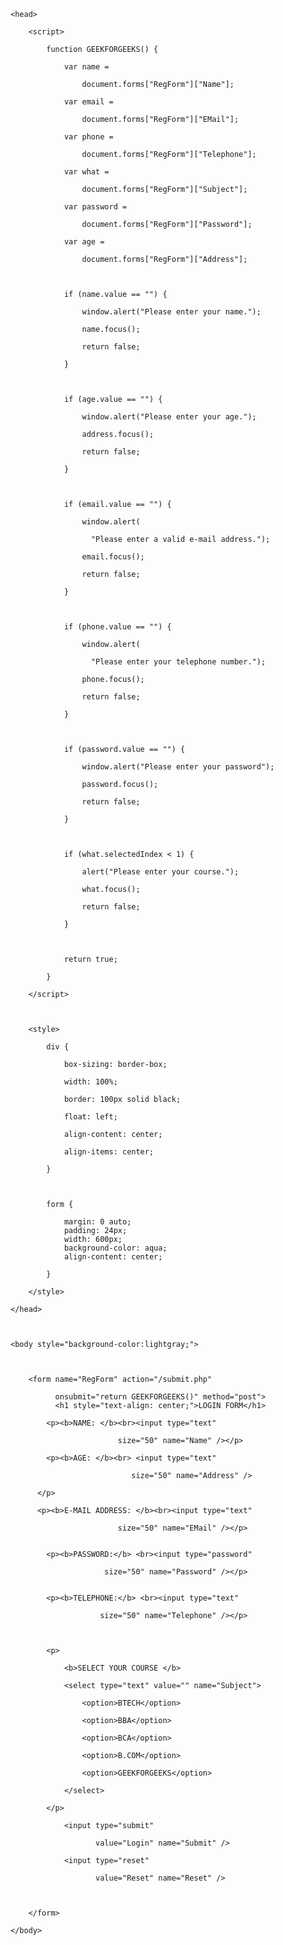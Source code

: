 <html> 

    <head> 

        <script> 

            function GEEKFORGEEKS() { 

                var name =  

                    document.forms["RegForm"]["Name"]; 

                var email =  

                    document.forms["RegForm"]["EMail"]; 

                var phone =  

                    document.forms["RegForm"]["Telephone"]; 

                var what =  

                    document.forms["RegForm"]["Subject"]; 

                var password =  

                    document.forms["RegForm"]["Password"]; 

                var age =  

                    document.forms["RegForm"]["Address"]; 

  

                if (name.value == "") { 

                    window.alert("Please enter your name."); 

                    name.focus(); 

                    return false; 

                } 

  

                if (age.value == "") { 

                    window.alert("Please enter your age."); 

                    address.focus(); 

                    return false; 

                } 

  

                if (email.value == "") { 

                    window.alert( 

                      "Please enter a valid e-mail address."); 

                    email.focus(); 

                    return false; 

                } 

  

                if (phone.value == "") { 

                    window.alert( 

                      "Please enter your telephone number."); 

                    phone.focus(); 

                    return false; 

                } 

  

                if (password.value == "") { 

                    window.alert("Please enter your password"); 

                    password.focus(); 

                    return false; 

                } 

  

                if (what.selectedIndex < 1) { 

                    alert("Please enter your course."); 

                    what.focus(); 

                    return false; 

                } 

  

                return true; 

            } 

        </script> 

  

        <style> 

            div { 

                box-sizing: border-box; 

                width: 100%; 

                border: 100px solid black; 

                float: left; 

                align-content: center; 

                align-items: center; 

            } 

  

            form { 

                margin: 0 auto; 
                padding: 24px;
                width: 600px; 
                background-color: aqua;
                align-content: center;

            } 

        </style> 

    </head> 

  

    <body style="background-color:lightgray;"> 

        

        <form name="RegForm" action="/submit.php" 

              onsubmit="return GEEKFORGEEKS()" method="post"> 
              <h1 style="text-align: center;">LOGIN FORM</h1> 

            <p><b>NAME: </b><br><input type="text" 

                            size="50" name="Name" /></p> 

            <p><b>AGE: </b><br> <input type="text" 

                               size="50" name="Address" /> 

          </p> 

          <p><b>E-MAIL ADDRESS: </b><br><input type="text" 

                            size="50" name="EMail" /></p> 


            <p><b>PASSWORD:</b> <br><input type="password" 

                         size="50" name="Password" /></p> 


            <p><b>TELEPHONE:</b> <br><input type="text" 

                        size="50" name="Telephone" /></p> 

  

            <p> 

                <b>SELECT YOUR COURSE </b>

                <select type="text" value="" name="Subject"> 

                    <option>BTECH</option> 

                    <option>BBA</option> 

                    <option>BCA</option> 

                    <option>B.COM</option> 

                    <option>GEEKFORGEEKS</option> 

                </select> 

            </p> 

                <input type="submit" 

                       value="Login" name="Submit" /> 

                <input type="reset" 

                       value="Reset" name="Reset" /> 

             

        </form> 

    </body> 

</html> 






